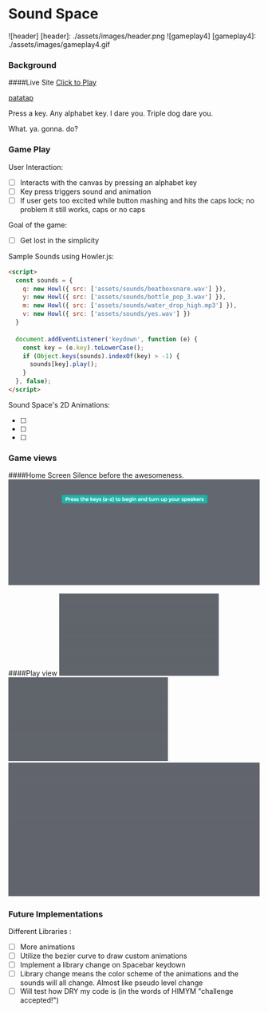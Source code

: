 # Sound Space

![header]
[header]: ./assets/images/header.png
![gameplay4]
[gameplay4]: ./assets/images/gameplay4.gif


### Background
####Live Site
[Click to Play](https://iamsammak.github.io/soundspace/)

[patatap](http://www.patatap.com/)

Press a key. Any alphabet key. I dare you. Triple dog dare you.

What. ya. gonna. do?

### Game Play

User Interaction:

- [ ] Interacts with the canvas by pressing an alphabet key
- [ ] Key press triggers sound and animation
- [ ] If user gets too excited while button mashing and hits the caps lock; no problem it still works, caps or no caps

Goal of the game:

- [ ] Get lost in the simplicity

Sample Sounds using Howler.js:

```html
<script>
  const sounds = {
    q: new Howl({ src: ['assets/sounds/beatboxsnare.wav'] }),
    y: new Howl({ src: ['assets/sounds/bottle_pop_3.wav'] }),
    m: new Howl({ src: ['assets/sounds/water_drop_high.mp3'] }),
    v: new Howl({ src: ['assets/sounds/yes.wav'] })
  }

  document.addEventListener('keydown', function (e) {
    const key = (e.key).toLowerCase();
    if (Object.keys(sounds).indexOf(key) > -1) {
      sounds[key].play();
    }
  }, false);
</script>
```

Sound Space's 2D Animations:

- [ ]
- [ ]
- [ ]


### Game views

####Home Screen
Silence before the awesomeness.
![homepage]

####Play view
![gameplay]
![gameplay2]
![gameplay3]

[homepage]: ./assets/images/homepage.png
[gameplay]: ./assets/images/gameplay1.gif
[gameplay2]: ./assets/images/gameplay2.gif
[gameplay3]: ./assets/images/gameplay3.gif

### Future Implementations

Different Libraries :

- [ ] More animations
- [ ] Utilize the bezier curve to draw custom animations
- [ ] Implement a library change on Spacebar keydown
- [ ] Library change means the color scheme of the animations and the sounds will all change. Almost like pseudo level change
- [ ] Will test how DRY my code is (in the words of HIMYM "challenge accepted!")
